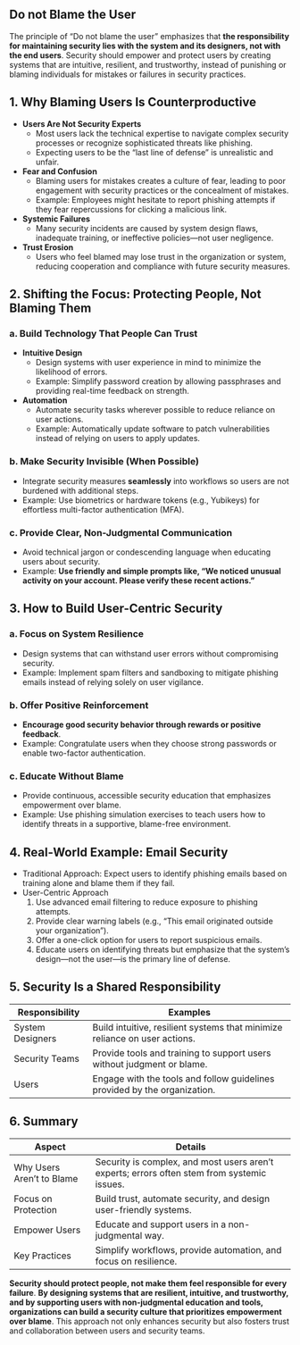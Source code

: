 ## Do not Blame the User
The principle of “Do not blame the user” emphasizes that **the responsibility for maintaining security lies with the system and its designers, not with the end users**. Security should empower and protect users by creating systems that are intuitive, resilient, and trustworthy, instead of punishing or blaming individuals for mistakes or failures in security practices.

## 1. Why Blaming Users Is Counterproductive
  - **Users Are Not Security Experts**
    - Most users lack the technical expertise to navigate complex security processes or recognize sophisticated threats like phishing.
    - Expecting users to be the “last line of defense” is unrealistic and unfair.
  - **Fear and Confusion**
    - Blaming users for mistakes creates a culture of fear, leading to poor engagement with security practices or the concealment of mistakes.
    - Example: Employees might hesitate to report phishing attempts if they fear repercussions for clicking a malicious link.
  - **Systemic Failures**
    - Many security incidents are caused by system design flaws, inadequate training, or ineffective policies—not user negligence.
  - **Trust Erosion**
    - Users who feel blamed may lose trust in the organization or system, reducing cooperation and compliance with future security measures.

## 2. Shifting the Focus: Protecting People, Not Blaming Them

### a. Build Technology That People Can Trust
  - **Intuitive Design**
    - Design systems with user experience in mind to minimize the likelihood of errors.
    - Example: Simplify password creation by allowing passphrases and providing real-time feedback on strength.
  - **Automation**
    - Automate security tasks wherever possible to reduce reliance on user actions.
    - Example: Automatically update software to patch vulnerabilities instead of relying on users to apply updates.

### b. Make Security Invisible (When Possible)
  - Integrate security measures **seamlessly** into workflows so users are not burdened with additional steps.
  - Example: Use biometrics or hardware tokens (e.g., Yubikeys) for effortless multi-factor authentication (MFA).

### c. Provide Clear, Non-Judgmental Communication
  - Avoid technical jargon or condescending language when educating users about security.
  - Example: **Use friendly and simple prompts like, “We noticed unusual activity on your account. Please verify these recent actions.”**

## 3. How to Build User-Centric Security

### a. Focus on System Resilience
  - Design systems that can withstand user errors without compromising security.
  - Example: Implement spam filters and sandboxing to mitigate phishing emails instead of relying solely on user vigilance.

### b. Offer Positive Reinforcement
  - **Encourage good security behavior through rewards or positive feedback**.
  - Example: Congratulate users when they choose strong passwords or enable two-factor authentication.

### c. Educate Without Blame
  - Provide continuous, accessible security education that emphasizes empowerment over blame.
  - Example: Use phishing simulation exercises to teach users how to identify threats in a supportive, blame-free environment.

## 4. Real-World Example: Email Security
  - Traditional Approach: Expect users to identify phishing emails based on training alone and blame them if they fail.
  - User-Centric Approach
    1. Use advanced email filtering to reduce exposure to phishing attempts.
    2. Provide clear warning labels (e.g., “This email originated outside your organization”).
    3. Offer a one-click option for users to report suspicious emails.
    4. Educate users on identifying threats but emphasize that the system’s design—not the user—is the primary line of defense.

## 5. Security Is a Shared Responsibility

| Responsibility | Examples |
| -------------- | -------- |
| System Designers | Build intuitive, resilient systems that minimize reliance on user actions. |
| Security Teams | Provide tools and training to support users without judgment or blame. |
| Users | Engage with the tools and follow guidelines provided by the organization. |

## 6. Summary

| Aspect | Details |
| ------ | ------- |
| Why Users Aren’t to Blame | Security is complex, and most users aren’t experts; errors often stem from systemic issues. |
| Focus on Protection | Build trust, automate security, and design user-friendly systems. |
| Empower Users | Educate and support users in a non-judgmental way. |
| Key Practices | Simplify workflows, provide automation, and focus on resilience. |

**Security should protect people, not make them feel responsible for every failure**. **By designing systems that are resilient, intuitive, and trustworthy, and by supporting users with non-judgmental education and tools, organizations can build a security culture that prioritizes empowerment over blame**. This approach not only enhances security but also fosters trust and collaboration between users and security teams.